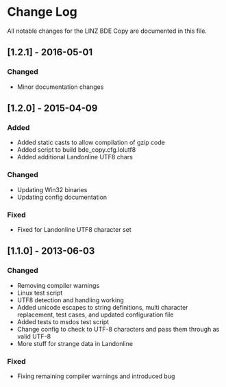 # Change Log

All notable changes for the LINZ BDE Copy are documented in this file.

## [1.2.1] - 2016-05-01
### Changed
- Minor documentation changes

## [1.2.0] - 2015-04-09
### Added
- Added static casts to allow compilation of gzip code
- Added script to build bde_copy.cfg.lolutf8
- Added additional Landonline UTF8 chars

### Changed
- Updating Win32 binaries
- Updating config documentation

### Fixed
- Fixed for Landonline UTF8 character set

## [1.1.0] - 2013-06-03
### Changed
- Removing compiler warnings
- Linux test script
- UTF8 detection and handling working
- Added unicode escapes to string definitions, multi character replacement, test cases, and updated configuration file
- Added tests to msdos test script
- Change config to check to UTF-8 characters and pass them through as valid UTF-8
- More stuff for strange data in Landonline

### Fixed
- Fixing remaining compiler warnings and introduced bug


